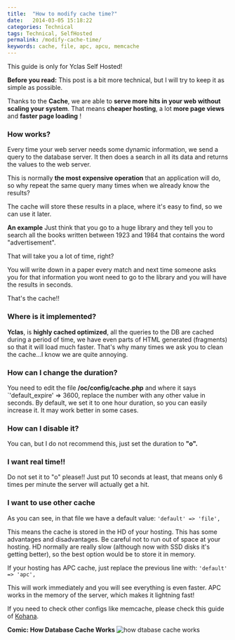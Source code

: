 ```yaml
---
title:  "How to modify cache time?"
date:   2014-03-05 15:18:22
categories: Technical
tags: Technical, SelfHosted
permalink: /modify-cache-time/
keywords: cache, file, apc, apcu, memcache
---
```

<div class="alert alert-warning">
<strong><i class="glyphicon glyphicon-warning-sign"></i> </strong> This guide is only for Yclas Self Hosted!
</div>

**Before you read:** This post is a bit more technical, but I will try to keep it as simple as possible. 

Thanks to the **Cache**, we are able to **serve more hits in your web without scaling your system**. That means **cheaper hosting**, a lot **more page views** and **faster page loading** !

### How works?

Every time your web server needs some dynamic information, we send a query to the database server. It then does a search in all its data and returns the values to the web server.

This is normally **the most expensive operation** that an application will do, so why repeat the same query many times when we already know the results?

The cache will store these results in a place, where it's easy to find, so we can use it later.

**An example** Just think that you go to a huge library and they tell you to search all the books written between 1923 and 1984 that contains the word "advertisement".

That will take you a lot of time, right?

You will write down in a paper every match and next time someone asks you for that information you wont need to go to the library and you will have the results in seconds.

That's the cache!!

### Where is it implemented?

**Yclas**, is **highly cached optimized**, all the queries to the DB are cached during a period of time, we have even parts of HTML generated (fragments) so that it will load much faster. That's why many times we ask you to clean the cache...I know we are quite annoying.

### How can I change the duration?

You need to edit the file **/oc/config/cache.php** and where it says `'default_expire' => 3600, replace the number with any other value in seconds. By default, we set it to one hour duration, so you can easily increase it. It may work better in some cases. 

### How can I disable it?

You can, but I do not recommend this, just set the duration to **"o".**

### I want real time!!

Do not set it to "o" please!! Just put 10 seconds at least, that means only 6 times per minute the server will actually get a hit. 

### I want to use other cache

As you can see, in that file we have a default value: `'default' => 'file',`

This means the cache is stored in the HD of your hosting. This has some advantages and disadvantages. Be careful not to run out of space at your hosting. HD normally are really slow (although now with SSD disks it's getting better), so the best option would be to store it in memory.

If your hosting has APC cache, just replace the previous line with: `'default' => 'apc',` 

This will work immediately and you will see everything is even faster. APC works in the memory of the server, which makes it lightning fast!

If you need to check other configs like memcache, please check this guide of [Kohana](http://kohanaframework.org/3.2/guide/api/Cache).

**Comic: How Database Cache Works** ![how dtabase cache works](http://cstrips.bitstrips.com/0Q6XW_CHFVVS.png)

